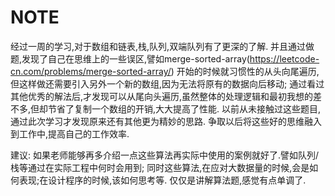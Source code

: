 # NOTE
经过一周的学习,对于数组和链表,栈,队列,双端队列有了更深的了解.
并且通过做题,发现了自己在思维上的一些误区,譬如merge-sorted-array(https://leetcode-cn.com/problems/merge-sorted-array/)
开始的时候就习惯性的从头向尾遍历,但这样做还需要引入另外一个新的数组,因为无法将原有的数据向后移动;
通过看过其他优秀的解法后,才发现可以从尾向头遍历,虽然整体的处理逻辑和最初我想的差不多,但却节省了复制一个数组的开销,大大提高了性能.
以前从未接触过这些题目,通过此次学习才发现原来还有其他更为精妙的思路.
争取以后将这些好的思维融入到工作中,提高自己的工作效率.


建议:
如果老师能够再多介绍一点这些算法再实际中使用的案例就好了.譬如队列/栈等通过在实际工程中何时会用到;
同时这些算法,在应对大数据量的时候,会是如何表现;在设计程序的时候,该如何思考等.
仅仅是讲解算法题,感觉有点单调了.

